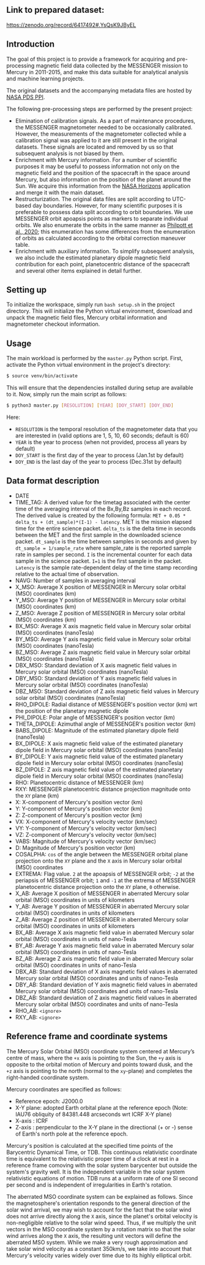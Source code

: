 ## Link to prepared dataset:

https://zenodo.org/record/6417492#.YsQsK9JByEL


## Introduction
The goal of this project is to provide a framework for acquiring and pre-processing magnetic field data collected by the MESSENGER mission to Mercury in 2011-2015, and make this data suitable for analytical analysis and machine learning projects.

The original datasets and the accompanying metadata files are hosted by [NASA PDS PPI](https://pds-ppi.igpp.ucla.edu/search/view/?f=yes&id=pds://PPI/MESS-E_V_H_SW-MAG-4-SUMM-CALIBRATED-V1.0/DATA/MSO).

The following pre-processing steps are performed by the present project:
* Elimination of calibration signals. As a part of maintenance procedures, the MESSENGER magnetometer needed to be occasionally calibrated. However, the measurements of the magnetometer collected while a calibration signal was applied to it are still present in the original datasets. These signals are located and removed by us so that subsequent analysis is not biased by them.
* Enrichment with Mercury information. For a number of scientific purposes it may be useful to possess information not only on the magnetic field and the position of the spacecraft in the space around Mercury, but also information on the position of the planet around the Sun. We acquire this information from the [NASA Horizons](https://ssd.jpl.nasa.gov/horizons/) application and merge it with the main dataset.
* Restructurization. The original data files are split according to UTC-based day boundaries. However, for many scientific purposes it is preferable to possess data split according to orbit boundaries. We use MESSENGER orbit apoapsis points as markers to separate individual orbits. We also enumerate the orbits in the same manner as [Philpott et al., 2020](https://agupubs.onlinelibrary.wiley.com/doi/full/10.1029/2019JA027544); this enumeration has some differences from the enumeration of orbits as calculated according to the orbital correction maneuver table.
* Enrichment with auxiliary information. To simplify subsequent analysis, we also include the estimated planetary dipole magnetic field contribution for each point, planetocentric distance of the spacecraft and several other items explained in detail further.


## Setting up
To initialize the workspace, simply run `bash setup.sh` in the project directory. This will initialize the Python virtual environment, download and unpack the magnetic field files, Mercury orbital information and magnetometer checkout information. 

## Usage
The main workload is performed by the `master.py` Python script. First, activate the Python virtual environment in the project's directory:
```bash
$ source venv/bin/activate
```
This will ensure that the dependencies installed during setup are available to it.
Now, simply run the main script as follows:
```bash
$ python3 master.py [RESOLUTION] [YEAR] [DOY_START] [DOY_END]
```

Here:
* `RESOLUTION` is the temporal resolution of the magnetometer data that you are interested in (valid options are 1, 5, 10, 60 seconds; default is 60)
* `YEAR` is the year to process (when not provided, process all years by default)
* `DOY_START` is the first day of the year to process (Jan.1st  by default)
* `DOY_END` is the last day of the year to process (Dec.31st by default)

## Data format description
* DATE 
* TIME_TAG: A derived value for the timetag associated with the center time of the averaging interval of the Bx,By,Bz samples in each record. The derived value is created by the following formula: `MET + 0.05 * delta_ts + (dt_sample)*(I-1) - latency`. MET is the mission elapsed time for the entire science packet. `delta_ts` is the delta time in seconds between the MET and the first sample in the downloaded science packet. `dt_sample` is the time between samples in seconds and given by `dt_sample = 1/sample_rate` where sample_rate is the reported sample rate in samples per second. `I` is the incremental counter for each data sample in the science packet. `I=1` is the first sample in the packet. `Latency` is the sample rate-dependent delay of the time stamp  recording relative to the actual time of observation.
* NAVG: Number of samples in averaging interval
* X_MSO: Average X position of MESSENGER in Mercury solar orbital (MSO) coordinates (km)
* Y_MSO: Average Y position of MESSENGER in Mercury solar orbital (MSO) coordinates (km)
* Z_MSO: Average Z position of MESSENGER in Mercury solar orbital (MSO) coordinates (km)
* BX_MSO: Average X axis magnetic field value in Mercury solar orbital (MSO) coordinates (nanoTesla)
* BY_MSO: Average Y axis magnetic field value in Mercury solar orbital (MSO) coordinates (nanoTesla)
* BZ_MSO: Average Z axis magnetic field value in Mercury solar orbital (MSO) coordinates (nanoTesla)
* DBX_MSO: Standard deviation of X axis magnetic field values in Mercury solar orbital (MSO) coordinates (nanoTesla)
* DBY_MSO: Standard deviation of Y axis magnetic field values in Mercury solar orbital (MSO) coordinates (nanoTesla)
* DBZ_MSO: Standard deviation of Z axis magnetic field values in Mercury solar orbital (MSO) coordinates (nanoTesla)
* RHO_DIPOLE: Radial distance of MESSENGER's position vector (km) wrt the position of the planetary magnetic dipole
* PHI_DIPOLE: Polar angle of MESSENGER's position vector (km)
* THETA_DIPOLE: Azimuthal angle of MESSENGER's position vector (km)
* BABS_DIPOLE: Magnitude of the estimated planetary dipole field (nanoTesla)
* BX_DIPOLE: X axis magnetic field value of the estimated planetary dipole field in Mercury solar orbital (MSO) coordinates (nanoTesla)
* BY_DIPOLE: Y axis magnetic field value of the estimated planetary dipole field in Mercury solar orbital (MSO) coordinates (nanoTesla)
* BZ_DIPOLE: Z axis magnetic field value of the estimated planetary dipole field in Mercury solar orbital (MSO) coordinates (nanoTesla)
* RHO: Planetocentric distance of MESSENGER (km)
* RXY: MESSENGER planetocentric distance projection magnitude onto the `XY` plane (km)
* X: X-component of Mercury's position vector (km)
* Y: Y-component of Mercury's position vector (km)
* Z: Z-component of Mercury's position vector (km)
* VX: X-component of Mercury's velocity vector (km/sec)                           
* VY: Y-component of Mercury's velocity vector (km/sec)                           
* VZ: Z-component of Mercury's velocity vector (km/sec) 
* VABS: Magnitude of Mercury's velocity vector (km/sec)
* D: Magnitude of Mercury's position vector (km)
* COSALPHA: `cos` of the angle between the MESSENGER orbital plane projection onto the `XY` plane and the `X` axis in Mercury solar orbital (MSO) coordinates
* EXTREMA: Flag value. `2` at the apoapsis of MESSENGER orbit; `-2` at the periapsis of MESSENGER orbit; `1` and `-1` at the extrema of MESSENGER planetocentric distance projection onto the `XY` plane, `0` otherwise.
* X_AB: Average X position of MESSENGER in aberrated Mercury solar orbital (MSO) coordinates in units of kilometers
* Y_AB: Average Y position of MESSENGER in aberrated Mercury solar orbital (MSO) coordinates in units of kilometers
* Z_AB: Average Z position of MESSENGER in aberrated Mercury solar orbital (MSO) coordinates in units of kilometers
* BX_AB: Average X axis magnetic field value in aberrated Mercury solar orbital (MSO) coordinates in units of nano-Tesla
* BY_AB: Average Y axis magnetic field value in aberrated Mercury solar orbital (MSO) coordinates in units of nano-Tesla
* BZ_AB: Average Z axis magnetic field value in aberrated Mercury solar orbital (MSO) coordinates in units of nano-Tesla
* DBX_AB: Standard deviation of X axis magnetic field values in aberrated Mercury solar orbital (MSO) coordinates and units of nano-Tesla
* DBY_AB: Standard deviation of Y axis magnetic field values in aberrated Mercury solar orbital (MSO) coordinates and units of nano-Tesla
* DBZ_AB: Standard deviation of Z axis magnetic field values in aberrated Mercury solar orbital (MSO) coordinates and units of nano-Tesla
* RHO_AB: `<ignore>`
* RXY_AB: `<ignore>`


## Reference frame and coordinate systems

The Mercury Solar Orbital (MSO) coordinate system centered at Mercury’s centre of mass, where the `+x` axis is pointing to the Sun, the `+y` axis is opposite to the orbital motion of Mercury and points toward dusk, and the `+z` axis is pointing to the north (normal to the `xy`-plane) and completes the right-handed coordinate system.

Mercury coordinates are specified as follows:
* Reference epoch: J2000.0
* X-Y plane: adopted Earth orbital plane at the reference epoch (Note: IAU76 obliquity of 84381.448 arcseconds wrt ICRF X-Y plane)
* X-axis   : ICRF
* Z-axis   : perpendicular to the X-Y plane in the directional (+ or -) sense of Earth's north pole at the reference epoch.
  
Mercury's position is calculated at the specified time points of the Barycentric Dynamical Time, or TDB. This continuous relativistic coordinate time is equivalent to the relativistic proper time of a clock at rest in a reference frame comoving with the solar system barycenter but outside the system's gravity well. It is the independent variable in the solar system relativistic equations of motion. TDB runs at a uniform rate of one SI second per second and is independent of irregularities in Earth's rotation.
  
The aberrated MSO coordinate system can be explained as follows. Since the magnetosphere's orientation responds to the general direction of the solar wind arrival, we may wish to account for the fact that the solar wind does not arrive directly along the `X` axis, since the planet's orbital velocity is non-negligible relative to the solar wind speed. Thus, if we multiply the unit vectors in the MSO coordinate system by a rotation matrix so that the solar wind arrives along the `X` axis, the resulting unit vectors will define the aberrated MSO system. While we make a very rough approximation and take solar wind velocity as a constant 350km/s, we take into account that Mercury's velocity varies widely over time due to its highly elliptical orbit.
